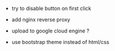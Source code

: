 - try to disable button on first click

- add nginx reverse proxy

- upload to google cloud engine ?

- use bootstrap theme instead of html/css
